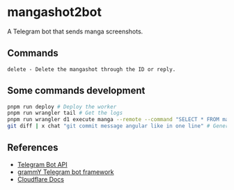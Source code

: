 # mangashot2bot

A Telegram bot that sends manga screenshots.

## Commands

```
delete - Delete the mangashot through the ID or reply.
```

## Some commands development

```bash
pnpm run deploy # Deploy the worker
pnpm run wrangler tail # Get the logs
pnpm run wrangler d1 execute manga --remote --command "SELECT * FROM mangashot ORDER BY created_at DESC LIMIT 10" # Get the last 10 results
git diff | x chat "git commit message angular like in one line" # Generate git commit message
```

## References

- [Telegram Bot API](https://core.telegram.org/bots/api)
- [grammY Telegram bot framework](https://grammy.dev/)
- [Cloudflare Docs](https://developers.cloudflare.com/workers)

